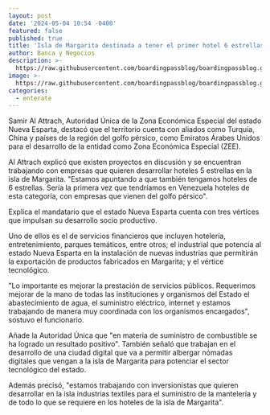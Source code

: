 ```yaml
---
layout: post
date: '2024-05-04 10:54 -0400'
featured: false
published: true
title: 'Isla de Margarita destinada a tener el primer hotel 6 estrellas del país. '
author: Banca y Negocios
description: >-
  https://raw.githubusercontent.com/boardingpassblog/boardingpassblog.github.io/main/_pages/Disen%CC%83o%20sin%20ti%CC%81tulo.png
image: >-
  https://raw.githubusercontent.com/boardingpassblog/boardingpassblog.github.io/main/_pages/Disen%CC%83o%20sin%20ti%CC%81tulo.png
categories:
  - enterate
---
```

Samir Al Attrach, Autoridad Única de la Zona Económica Especial del estado Nueva Esparta, destacó que el territorio cuenta con aliados como Turquía, China y países de la región del golfo pérsico, como Emiratos Árabes Unidos para el desarrollo de la entidad como Zona Económica Especial (ZEE).

Al Attrach explicó que existen proyectos en discusión y se encuentran trabajando con empresas que quieren desarrollar hoteles 5 estrellas en la isla de Margarita. 
"Estamos apuntando a que también tengamos hoteles de 6 estrellas. Sería la primera vez que tendríamos en Venezuela hoteles de esta categoría, con empresas que vienen del golfo pérsico".  

Explica el mandatario que el estado Nueva Esparta cuenta con tres vértices que impulsan su desarrollo socio productivo. 

Uno de ellos es el de servicios financieros que incluyen hotelería, entretenimiento, parques temáticos, entre otros; el industrial que potencia al estado Nueva Esparta en la instalación de nuevas industrias que permitirán la exportación de productos fabricados en Margarita; y el vértice tecnológico. 

"Lo importante es mejorar la prestación de servicios públicos. Requerimos mejorar de la mano de todas las instituciones y organismos del Estado el abastecimiento de agua, el suministro eléctrico, internet y estamos trabajando de manera muy coordinada con los organismos encargados", sostuvo el funcionario.

Añade la Autoridad Única que "en materia de suministro de combustible se ha logrado un resultado positivo". También señaló que trabajan en el desarrollo de una ciudad digital que va a permitir albergar nómadas digitales que vengan a la isla de Margarita para potenciar el sector tecnológico del estado. 

Además precisó, "estamos trabajando con inversionistas que quieren desarrollar en la isla industrias textiles para el suministro de la mantelería y de todo lo que se requiere en los hoteles de la isla de Margarita". 


